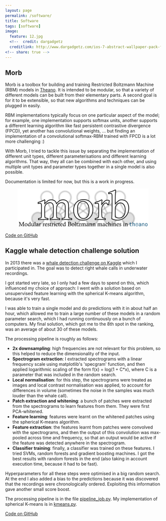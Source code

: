 ```yaml
---
layout: page
permalink: /software/
title: Software
tags: [software]
image:
  feature: 12.jpg
  <!--  credit: dargadgetz
  creditlink: http://www.dargadgetz.com/ios-7-abstract-wallpaper-pack-for-iphone-5-and-ipod-touch-retina/ -->
<!-- share: true -->
---
```


## Morb

Morb is a toolbox for building and training Restricted Boltzmann Machine (RBM) models in [Theano](http://deeplearning.net/software/theano/). It is intended to be modular, so that a variety of different models can be built from their elementary parts. A second goal is for it to be extensible, so that new algorithms and techniques can be plugged in easily.

RBM implementations typically focus on one particular aspect of the model; for example, one implementation supports softmax units, another supports a different learning algorithm like fast persistent contrastive divergence (FPCD), yet another has convolutional weights, ... but finding an implementation of a convolutional softmax-RBM trained with FPCD is a lot more challenging :)

With Morb, I tried to tackle this issue by separating the implementation of different unit types, different parameterisations and different learning algorithms. That way, they all can be combined with each other, and using multiple unit types and parameter types together in a single model is also possible.

Documentation is limited for now, but this is a work in progress.

<figure>
    <a href="https://github.com/benanne/morb"><img src="/images/morblogo.png"></a>
</figure>

[Code on GitHub](https://github.com/benanne/morb)

## Kaggle whale detection challenge solution

In 2013 there was a [whale detection challenge on Kaggle](http://www.kaggle.com/c/whale-detection-challenge) which I participated in. The goal was to detect right whale calls in underwater recordings.

I got started very late, so I only had a few days to spend on this, which influenced my choice of approach: I went with a solution based on unsupervised feature learning with the spherical K-means algorithm, because it's very fast.

I was able to train a single model and do predictions with it in about half an hour, which allowed me to train a large number of these models in a random parameter search, which I had running continuously on a bunch of computers. My final solution, which got me to the 8th spot in the ranking, was an average of about 30 of these models.

The processing pipeline is roughly as follows: 

* **2x downsampling**: high frequencies are not relevant for this problem, so this helped to reduce the dimensionality of the input.
* **Spectrogram extraction**: I extracted spectrograms with a linear frequency scale using matplotlib's 'specgram' function, and then applied logarithmic scaling of the form f(x) = log(1 + C*x), where C is a parameter that was included in the random search.
* **Local normalisation**: for this step, the spectrograms were treated as images and local contrast normalisation was applied, to account for differences in volume (sometimes the noise in the samples was much louder than the whale call).
* **Patch extraction and whitening**: a bunch of patches were extracted from the spectrograms to learn features from them. They were first PCA-whitened.
* **Feature learning**: features were learnt on the whitened patches using the spherical K-means algorithm.
* **Feature extraction**: the features learnt from patches were convolved with the spectrograms, and then the output of this convolution was max-pooled across time and frequency, so that an output would be active if the feature was detected anywhere in the spectrogram.
* **Classifier training**: finally, a classifier was trained on these features. I tried SVMs, random forests and gradient boosting machines. I got the best results with random forests in the end (also taking in account execution time, because it had to be fast).

Hyperparameters for all these steps were optimised in a big random search. At the end I also added a bias to the predictions because it was discovered that the recordings were chronologically ordered. Exploiting this information gave another small score boost.

The processing pipeline is in the file [pipeline_job.py](https://github.com/benanne/kaggle-whales/blob/master/pipeline_job.py). My implementation of spherical K-means is in [kmeans.py](https://github.com/benanne/kaggle-whales/blob/master/kmeans.py).

[Code on GitHub](https://github.com/benanne/kaggle-whales)

<!-- 

My main research interest is learning hierarchical representations of musical audio signals: finding ways to represent music audio to facilitate classification and recommendation by learning from data.


For this, I make use of feature learning and *[deep learning](http://en.wikipedia.org/wiki/Deep_learning)* techniques. I also use collaborative filtering techniques for music recommendation. A few selected papers are listed below, please refer to Google Scholar for [an overview of my publications](http://scholar.google.be/citations?user=2ZU62T4AAAAJ).

### End-to-end learning for music audio (ICASSP 2014, to appear)

Sander Dieleman, Benjamin Schrauwen

Content-based music information retrieval tasks have traditionally been solved using engineered features and shallow processing architectures. In recent years, there has been increasing interest in using feature learning and deep architectures instead, thus reducing the required engineering
effort and the need for prior knowledge. However, this new approach typically still relies on mid-level representations of music audio, e.g. spectrograms, instead of raw audio signals. In this paper, we investigate whether it is possible to train convolutional neural networks directly on raw audio signals. The networks are able to autonomously discover frequency decompositions from raw audio, as well as phase- and translation-invariant feature representations.

[**Paper (PDF)**](https://dl.dropboxusercontent.com/u/19706734/paper_pt.pdf)

[copyright 2014 by IEEE](/ieee_copyright/)

<figure class='half'>
    <a href="/images/sorted_features_cropped.png"><img src="/images/sorted_features_cropped.png" alt="Normalised magnitude spectra of the filters learned in the lowest layer of a convolutional neural network that processes raw audio signals, ordered according to the dominant frequency (from low to high)."></a>
    <a href="/images/some_invariance_filters_cropped.png"><img src="/images/some_invariance_filters_cropped.png" alt="A subset of filters learned in a convolutional neural network with a feature pooling layer (L2 pooling with pools of 4 filters)."></a>
    <figcaption><strong>Left:</strong> normalised magnitude spectra of the filters learned in the lowest layer of a convolutional neural network that processes raw audio signals, ordered according to the dominant frequency (from low to high). <strong>Right:</strong> a subset of filters learned in a convolutional neural network with a feature pooling layer (L2 pooling with pools of 4 filters). Each row represents a filter group. The filters were low-pass filtered to remove noise and make the dominant frequencies stand out.</figcaption>
</figure>



### Deep content-based music recommendation (NIPS 2013)

Aäron van den Oord, Sander Dieleman, Benjamin Schrauwen

The collaborative filtering approach to music recommendation suffers from the cold start problem: it fails when no listening data is available, so it is not effective for recommending new and unpopular songs. In this paper, we use a latent factor model for recommendation, and predict the latent factors from music audio when they cannot be obtained from listening data, using a deep convolutional neural network. Predicted latent factors produce sensible recommendations, despite the fact that there is a large semantic gap between the characteristics of a song that affect user preference and the corresponding audio signal.

[**Paper (PDF)**](http://papers.nips.cc/paper/5004-deep-content-based-music-recommendation.pdf) - [**BibTeX**](http://papers.nips.cc/paper/5004-deep-content-based-music-recommendation/bibtex) - [**Abstract**](http://papers.nips.cc/paper/5004-deep-content-based-music-recommendation)

<figure>
    <a href="/images/prentje_nips.png"><img src="/images/prentje_nips.png" alt="t-SNE visualisation of user listening patterns predicted from audio."></a>
    <figcaption>t-SNE visualisation of user listening patterns predicted from audio. A few close-ups show artists whose songs are projected in specific areas.</figcaption>
</figure>



### Multiscale approaches to music audio feature learning (ISMIR 2013)

Sander Dieleman, Benjamin Schrauwen

Recent results in feature learning indicate that simple algorithms such as K-means can be very effective, sometimes surpassing more complicated approaches based on restricted Boltzmann machines, autoencoders or sparse coding. Furthermore, there has been increased interest in multiscale representations of music audio recently. Such representations are more versatile because music audio exhibits structure on multiple timescales, which are relevant for different MIR tasks to varying degrees. We develop and compare three approaches to multiscale audio feature learning using the spherical K-means algorithm.

[**Paper (PDF)**](http://www.ppgia.pucpr.br/ismir2013/wp-content/uploads/2013/09/69_Paper.pdf) - [**BibTeX**](http://dc.ofai.at/browser?b=1250)

<figure class='third'>
    <a href="/images/multires_cropped.png"><img src="/images/multires_cropped.png" alt="Multiresolution spectrograms"></a>
    <a href="/images/pyramid_gaussian_cropped.png"><img src="/images/pyramid_gaussian_cropped.png" alt="Gaussian pyramid"></a>
    <a href="/images/pyramid_laplacian_cropped.png"><img src="/images/pyramid_laplacian_cropped.png" alt="Laplacian pyramid"></a>

    <figcaption>Three multiscale time-frequency representations of audio signals. From left to right: multiresolution spectrograms, Gaussian pyramid, Laplacian pyramid.</figcaption>
</figure>

 -->